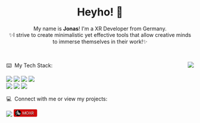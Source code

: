 <div align="center">
<h1>Heyho! 🗿</h1>
My name is <b>Jonas</b>! I'm a XR Developer from Germany.<br>
✨I strive to create minimalistic yet effective tools that allow creative minds to immerse themselves in their work!✨
</div>
<p><br></p>
<img src="https://github-readme-stats.vercel.app/api/top-langs/?username=j0nes-L&layout=compact&theme=dark&card_width=500"align="right">

⌨️ &nbsp;My Tech Stack:<br>
<p align="left">
<img src="https://img.shields.io/badge/-Unity-%23444444?logo=Unity&logoColor=white"/>
<img src="https://custom-icon-badges.demolab.com/badge/C%23-%23239120.svg?logo=cshrp&logoColor=white"/>
<img src="https://img.shields.io/badge/Blender-%23F5792A.svg?logo=blender&logoColor=white"/>
<img src="https://custom-icon-badges.demolab.com/badge/Visual%20Studio-5C2D91.svg?&logo=visualstudio&logoColor=white"/><br>
<img src="https://custom-icon-badges.demolab.com/badge/Visual%20Studio%20Code-0078d7.svg?logo=vsc&logoColor=white"/>
<img src="https://img.shields.io/badge/HTML-%23E34F26.svg?logo=html5&logoColor=white"/>
<img src="https://img.shields.io/badge/Python-3776AB?logo=python&logoColor=fff"/>

</p>

💻 &nbsp;Connect with me or view my projects:<br>
<p align="left">
<a href="https://www.linkedin.com/in/jonas-ludorf/"><img src="https://custom-icon-badges.demolab.com/badge/LinkedIn-0A66C2?logo=linkedin-white&logoColor=fff"/></a>
<a href="https://j0nes-l.github.io/moxr/"><img src="https://raw.githubusercontent.com/j0nes-L/j0nes-L/refs/heads/main/assets/MOXR_Chip.svg" height="20px"></a>
</p>
